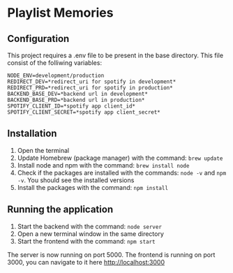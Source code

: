# Playlist Memories

## Configuration

This project requires a .env file to be present in the base directory. This file consist of the folliwing variables:

```
NODE_ENV=development/production
REDIRECT_DEV=*redirect_uri for spotify in development*
REDIRECT_PRD=*redirect_uri for spotify in production*
BACKEND_BASE_DEV=*backend url in development*
BACKEND_BASE_PRD=*backend url in production*
SPOTIFY_CLIENT_ID=*spotify app client_id*
SPOTIFY_CLIENT_SECRET=*spotify app client_secret*
```

## Installation

1. Open the terminal
2. Update Homebrew (package manager) with the command: `brew update`
3. Install node and npm with the command: `brew install node`
4. Check if the packages are installed with the commands: `node -v` and `npm -v`. You should see the installed versions
5. Install the packages with the command: `npm install`

## Running the application

1. Start the backend with the command: `node server`
2. Open a new terminal window in the same directory
3. Start the frontend with the command: `npm start`

The server is now running on port 5000. The frontend is running on port 3000, you can navigate to it here [http://localhost:3000](http://localhost:3000)
